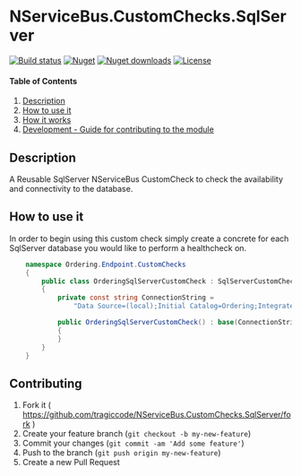 ﻿# NServiceBus.CustomChecks.SqlServer

[![Build status](https://ci.appveyor.com/api/projects/status/m9cejtr15ikcmc8u/branch/master?svg=true)](https://ci.appveyor.com/project/TraGicCode/nservicebus-customchecks-sqlserver)
[![Nuget](https://img.shields.io/nuget/v/NServiceBus.CustomChecks.SqlServer/)](https://www.nuget.org/packages/NServiceBus.CustomChecks.SqlServer)
[![Nuget downloads](https://img.shields.io/nuget/dt/NServiceBus.CustomChecks.SqlServer/)](https://www.nuget.org/packages/NServiceBus.CustomChecks.SqlServer)
[![License](https://img.shields.io/github/license/TraGicCode/NServiceBus.CustomChecks.SqlServer/.svg)](https://github.com/TraGicCode/NServiceBus.CustomChecks.SqlServer/blob/master/LICENSE)

#### Table of Contents

1. [Description](#description)
1. [How to use it](#how-to-use-it)
1. [How it works](#how-it-works)
1. [Development - Guide for contributing to the module](#contributing)

## Description

A Reusable SqlServer NServiceBus CustomCheck to check the availability and connectivity to the database.

## How to use it

In order to begin using this custom check simply create a concrete for each SqlServer database you would like to perform a healthcheck on.

```c#
    namespace Ordering.Endpoint.CustomChecks
    {
        public class OrderingSqlServerCustomCheck : SqlServerCustomCheck
        {
            private const string ConnectionString =
                "Data Source=(local);Initial Catalog=Ordering;Integrated Security=True";

            public OrderingSqlServerCustomCheck() : base(ConnectionString, TimeSpan.FromSeconds(10))
            {
            }
        }
    }
```

## Contributing

1. Fork it ( <https://github.com/tragiccode/NServiceBus.CustomChecks.SqlServer/fork> )
1. Create your feature branch (`git checkout -b my-new-feature`)
1. Commit your changes (`git commit -am 'Add some feature'`)
1. Push to the branch (`git push origin my-new-feature`)
1. Create a new Pull Request